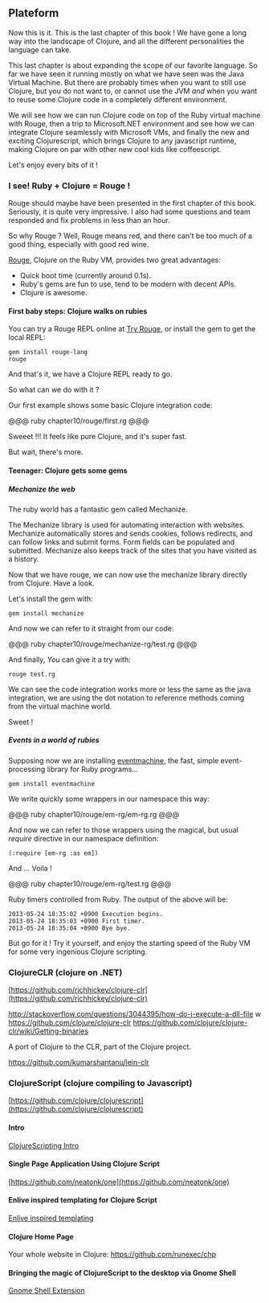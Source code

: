 ## Plateform

Now this is it. This is the last chapter of this book ! We have gone a long way into the landscape of Clojure, and all the different personalities the language can take.

This last chapter is about expanding the scope of our favorite language. So far we have seen it running mostly on what we have seen was the Java Virtual Machine.
But there are probably times when you want to still use Clojure, but you do not want to, or cannot use the JVM *and* when you want to reuse some Clojure code in a completely different environment.

We will see how we can run Clojure code on top of the Ruby virtual machine with Rouge, then a trip to Microsoft.NET environment and see how we can integrate Clojure seamlessly with Microsoft VMs, and finally the new and exciting Clojurescript, which brings Clojure to any javascript runtime, making Clojure on par with other new cool kids like coffeescript.

Let's enjoy every bits of it !

### I see! Ruby + Clojure = Rouge !

Rouge should maybe have been presented in the first chapter of this book. Seriously, it is quite very impressive. I also had some questions and team responded and fix problems in less than an hour. 

So why Rouge ? Well, Rouge means red, and there can't be too much of a good thing, especially with good red wine.

[Rouge](http://rouge.io/), Clojure on the Ruby VM, provides two great advantages:

* Quick boot time (currently around 0.1s).
* Ruby's gems are fun to use, tend to be modern with decent APIs.
* Clojure is awesome.

#### First baby steps: Clojure walks on rubies

You can try a Rouge REPL online at [Try Rouge](http://try.rouge.io/), or install the gem to get the local REPL:

    gem install rouge-lang
    rouge

And that's it, we have a Clojure REPL ready to go.

So what can we do with it ? 

Our first example shows some basic Clojure integration code:

@@@ ruby chapter10/rouge/first.rg @@@

Sweeet !!! It feels like pure Clojure, and it's super fast. 

But wait, there's more. 

#### Teenager: Clojure gets some gems

##### Mechanize the web

The ruby world has a fantastic gem called Mechanize. 

The Mechanize library is used for automating interaction with websites. Mechanize automatically stores and sends cookies, follows redirects, and can follow links and submit forms. Form fields can be populated and submitted. Mechanize also keeps track of the sites that you have visited as a history.

Now that we have rouge, we can now use the mechanize library directly from Clojure. Have a look.

Let's install the gem with:

    gem install mechanize

And now we can refer to it straight from our code:

@@@ ruby chapter10/rouge/mechanize-rg/test.rg @@@

And finally, *You* can give it a try with:

    rouge test.rg

We can see the code integration works more or less the same as the java integration, we are using the dot notation to reference methods coming from the virtual machine world.

Sweet ! 

##### Events in a world of rubies

Supposing now we are installing [eventmachine](http://rubyeventmachine.com/), the fast, simple event-processing library for Ruby programs...

    gem install eventmachine

We write quickly some wrappers in our namespace this way:

@@@ ruby chapter10/rouge/em-rg/em-rg.rg @@@

And now we can refer to those wrappers using the magical, but usual *require* directive in our namespace definition:

    (:require [em-rg :as em])

And ... Voila !

@@@ ruby chapter10/rouge/em-rg/test.rg @@@

Ruby timers controlled from Ruby. The output of the above will be:

    2013-05-24 18:35:02 +0900 Execution begins.
    2013-05-24 18:35:03 +0900 First timer.
    2013-05-24 18:35:04 +0900 Bye bye.

But go for it ! Try it yourself, and enjoy the starting speed of the Ruby VM for some very ingenious Clojure scripting.

### ClojureCLR (clojure on .NET)
[https://github.com/richhickey/clojure-clr](https://github.com/richhickey/clojure-clr)

http://stackoverflow.com/questions/3044395/how-do-i-execute-a-dll-file
w
https://github.com/clojure/clojure-clr
https://github.com/clojure/clojure-clr/wiki/Getting-binaries

A port of Clojure to the CLR, part of the Clojure project. 

https://github.com/kumarshantanu/lein-clr

### ClojureScript (clojure compiling to Javascript)
[https://github.com/clojure/clojurescript](https://github.com/clojure/clojurescript)

#### Intro
[ClojureScripting Intro](http://jeditoolkit.com/2012/03/17/clojurescripting-intro.html)

#### Single Page Application Using Clojure Script
[https://github.com/neatonk/one](https://github.com/neatonk/one)

#### Enlive inspired templating for Clojure Script
[Enlive inspired templating](https://github.com/ckirkendall/enfocus)

#### Clojure Home Page
Your whole website in Clojure: https://github.com/runexec/chp

#### Bringing the magic of ClojureScript to the desktop via Gnome Shell 
[Gnome Shell Extension](https://github.com/technomancy/lein-gnome)	